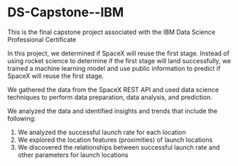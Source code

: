# DS-Capstone--IBM

This is the final capstone project associated with the IBM Data Science Professional Certificate

In this project, we determined if SpaceX will reuse the first stage. Instead of using rocket science to determine if the first stage will land successfully, we trained a machine learning model and use public information to predict if SpaceX will reuse the first stage.

We gathered the data from the SpaceX REST API and used data science techniques to perform data preparation, data analysis, and prediction.

We analyzed the data and identified insights and trends that include the following:
 1. We analyzed the successful launch rate for each location
 2. We explored the location features (proximities) of launch locations
 3. We discovered the relationships between successful launch rate and other parameters for launch locations
